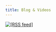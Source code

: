 ```yaml
---
title: Blog & Videos
---
```


<div class="feedicon">
 <a href="/feed.xml">
  <img src="/images/feed-icon-28x28.png" alt="[RSS feed]">
 </a>
</div>
